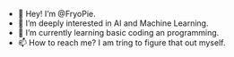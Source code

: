 - 👋 Hey! I’m @FryoPie.
- 👀 I’m deeply interested in AI and Machine Learning.
- 🌱 I’m currently learning basic coding an programming.
- 📫 How to reach me? I am tring to figure that out myself.

<!---
FryoPie/FryoPie is a ✨ special ✨ repository because its `README.md` (this file) appears on your GitHub profile.
You can click the Preview link to take a look at your changes.
--->

